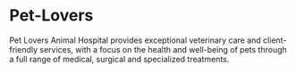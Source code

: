 # Pet-Lovers
Pet Lovers Animal Hospital provides exceptional veterinary care and client-friendly services, with a focus on the health and well-being of pets through a full range of medical, surgical and specialized treatments.
